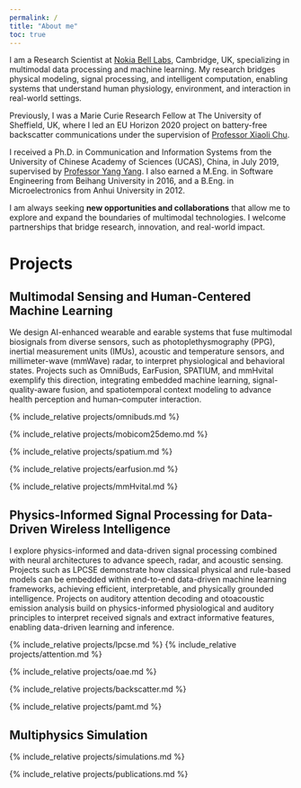 ```yaml
---
permalink: /
title: "About me"
toc: true
---
```

<p>I am a Research Scientist at <a href="https://www.nokia.com/bell-labs/about/locations/cambridge-uk/" target="_blank">Nokia Bell Labs</a>, Cambridge, UK, specializing in multimodal data processing and machine learning.  
My research bridges physical modeling, signal processing, and intelligent computation, enabling systems that understand human physiology, environment, and interaction in real-world settings.</p>

<p>Previously, I was a Marie Curie Research Fellow at The University of Sheffield, UK, where I led an EU Horizon 2020 project on battery-free backscatter communications under the supervision of 
<a href="https://www.sheffield.ac.uk/eee/people/academic-staff/xiaoli-chu" target="_blank">Professor Xiaoli Chu</a>.</p>


<p>I received a Ph.D. in Communication and Information Systems from the University of Chinese Academy of Sciences (UCAS), China, in July 2019, supervised by 
<a href="https://faculty.sist.shanghaitech.edu.cn/faculty/yangyang/" target="_blank">Professor Yang Yang</a>. 
I also earned a M.Eng. in Software Engineering from Beihang University in 2016, 
and a B.Eng. in Microelectronics from Anhui University in 2012.</p>

<p>I am always seeking <strong>new opportunities and collaborations</strong> that allow me to explore and expand the boundaries of multimodal technologies. I welcome partnerships that bridge research, innovation, and real-world impact.</p>



<h1 id="projects"><i class="ion-ios-lightbulb"></i> Projects</h1>




<h2 id="multimodal"><i class="ion-ios-gear"></i> Multimodal Sensing and Human-Centered Machine Learning</h2>

We design AI-enhanced wearable and earable systems that fuse multimodal biosignals from diverse sensors, such as photoplethysmography (PPG), inertial measurement units (IMUs), acoustic and temperature sensors, and millimeter-wave (mmWave) radar, to interpret physiological and behavioral states.
Projects such as OmniBuds, EarFusion, SPATIUM, and mmHvital exemplify this direction, integrating embedded machine learning, signal-quality-aware fusion, and spatiotemporal context modeling to advance health perception and human–computer interaction.

{% include_relative projects/omnibuds.md %}

{% include_relative projects/mobicom25demo.md %}

{% include_relative projects/spatium.md %}

{% include_relative projects/earfusion.md %}

{% include_relative projects/mmHvital.md %}



<h2 id="wireless"><i class="ion-wifi"></i> Physics-Informed Signal Processing for Data-Driven Wireless Intelligence</h2>
<p>
I explore physics-informed and data-driven signal processing combined with neural architectures to advance speech, radar, and acoustic sensing.  
Projects such as LPCSE demonstrate how classical physical and rule-based models can be embedded within end-to-end data-driven machine learning frameworks, achieving efficient, interpretable, and physically grounded intelligence.  
Projects on auditory attention decoding and otoacoustic emission analysis build on physics-informed physiological and auditory principles to interpret received signals and extract informative features, enabling data-driven learning and inference.
</p>



{% include_relative projects/lpcse.md %}
{% include_relative projects/attention.md %}

{% include_relative projects/oae.md %}

{% include_relative projects/backscatter.md %}

{% include_relative projects/pamt.md %}

<!-- {% include_relative projects/lowpower.md %} -->


<h2 id="simulation"><i class="ion-wifi"></i> Multiphysics Simulation</h2>

{% include_relative projects/simulations.md %}



{% include_relative projects/publications.md %}